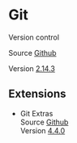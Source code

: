 # Git

Version control

Source [Github](https://github.com/git/git)

Version [2.14.3](https://github.com/git/git/releases/tag/v2.14.3)

## Extensions

- Git Extras  
  Source [Github](https://github.com/tj/git-extras)  
  Version [4.4.0](https://github.com/tj/git-extras/releases/tag/4.4.0)
